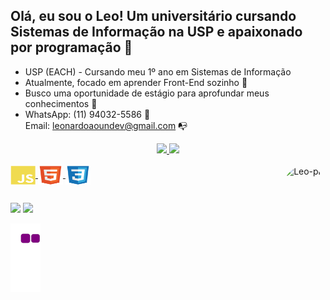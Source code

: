 ## Olá, eu sou o Leo! Um universitário cursando Sistemas de Informação na USP e apaixonado por programação 👋

- USP (EACH) - Cursando meu 1º ano em Sistemas de Informação
- Atualmente, focado em aprender Front-End sozinho 🎨
- Busco uma oportunidade de estágio para aprofundar meus conhecimentos 🧠
- WhatsApp: (11) 94032-5586 📲 <br>
  Email: leonardoaoundev@gmail.com 📭
<div align="center">
  <a href="https://github.com/LeoAoun" target="_blank">
  <img height="180em" src="https://github-readme-stats.vercel.app/api?username=LeoAoun&show_icons=true&theme=dracula&include_all_commits=true&count_private=true"/>
  <img height="180em" src="https://github-readme-stats.vercel.app/api/top-langs/?username=LeoAoun&layout=compact&langs_count=7&theme=dracula"/>
</div>
  <div style="display: inline_block"><br>
  <img align="center" alt="Leo-Js" height="30" width="40" src="https://raw.githubusercontent.com/devicons/devicon/master/icons/javascript/javascript-plain.svg">
<!--   <img align="center" alt="Leo-Ts" height="30" width="40" src="https://raw.githubusercontent.com/devicons/devicon/master/icons/typescript/typescript-plain.svg"> -->
<!--   <img align="center" alt="Leo-React" height="30" width="40" src="https://raw.githubusercontent.com/devicons/devicon/master/icons/react/react-original.svg"> -->
  <img align="center" alt="Leo-HTML" height="30" width="40" src="https://raw.githubusercontent.com/devicons/devicon/master/icons/html5/html5-original.svg">
  <img align="center" alt="Leo-CSS" height="30" width="40" src="https://raw.githubusercontent.com/devicons/devicon/master/icons/css3/css3-original.svg">
  <img align="right" alt="Leo-pic" height="150" style="border-radius:50px;" src="https://media.discordapp.net/attachments/955862717086969989/955862826415706202/Avatar-Maker.png?width=373&height=406">
</div>
  
  ##
  
  <div> 
  <a href = "mailto:leonardoaoundev@gmail.com"><img src="https://img.shields.io/badge/-Gmail-%23333?style=for-the-badge&logo=gmail&logoColor=white" target="_blank"></a>
  <a href="https://www.linkedin.com/in/leonardo-aoun/" target="_blank"><img src="https://img.shields.io/badge/-LinkedIn-%230077B5?style=for-the-badge&logo=linkedin&logoColor=white" target="_blank"></a> 
</div>

 ![snake gif](https://github.com/LeoAoun/LeoAoun/blob/output/github-contribution-grid-snake.gif)
